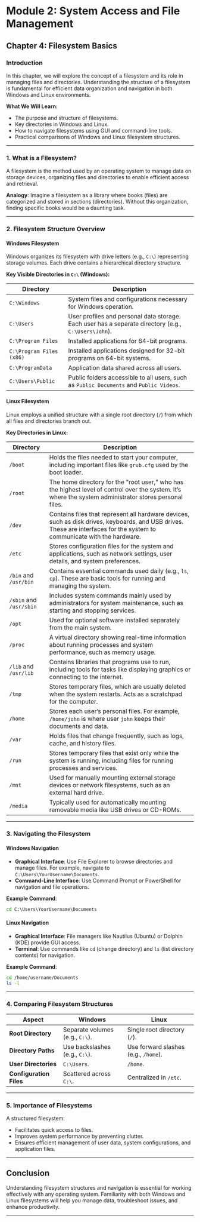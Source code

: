 # Module 2: System Access and File Management

## Chapter 4: Filesystem Basics

### Introduction
In this chapter, we will explore the concept of a filesystem and its role in managing files and directories. Understanding the structure of a filesystem is fundamental for efficient data organization and navigation in both Windows and Linux environments.

**What We Will Learn:**
- The purpose and structure of filesystems.
- Key directories in Windows and Linux.
- How to navigate filesystems using GUI and command-line tools.
- Practical comparisons of Windows and Linux filesystem structures.

---

### 1. What is a Filesystem?

A filesystem is the method used by an operating system to manage data on storage devices, organizing files and directories to enable efficient access and retrieval.

**Analogy**: Imagine a filesystem as a library where books (files) are categorized and stored in sections (directories). Without this organization, finding specific books would be a daunting task.

---

### 2. Filesystem Structure Overview

#### Windows Filesystem
Windows organizes its filesystem with drive letters (e.g., `C:\`) representing storage volumes. Each drive contains a hierarchical directory structure.

**Key Visible Directories in `C:\` (Windows):**

| **Directory**               | **Description** |
|-----------------------------|-----------------|
| `C:\Windows`                | System files and configurations necessary for Windows operation. |
| `C:\Users`                  | User profiles and personal data storage. Each user has a separate directory (e.g., `C:\Users\John`). |
| `C:\Program Files`          | Installed applications for 64-bit programs. |
| `C:\Program Files (x86)`    | Installed applications designed for 32-bit programs on 64-bit systems. |
| `C:\ProgramData`            | Application data shared across all users. |
| `C:\Users\Public`           | Public folders accessible to all users, such as `Public Documents` and `Public Videos`. |

#### Linux Filesystem
Linux employs a unified structure with a single root directory (`/`) from which all files and directories branch out.

**Key Directories in Linux:**

| **Directory** | **Description** |
|---------------|-----------------|
| `/boot`       | Holds the files needed to start your computer, including important files like `grub.cfg` used by the boot loader. |
| `/root`       | The home directory for the "root user," who has the highest level of control over the system. It’s where the system administrator stores personal files. |
| `/dev`        | Contains files that represent all hardware devices, such as disk drives, keyboards, and USB drives. These are interfaces for the system to communicate with the hardware. |
| `/etc`        | Stores configuration files for the system and applications, such as network settings, user details, and system preferences. |
| `/bin` and `/usr/bin` | Contains essential commands used daily (e.g., `ls`, `cp`). These are basic tools for running and managing the system. |
| `/sbin` and `/usr/sbin` | Includes system commands mainly used by administrators for system maintenance, such as starting and stopping services. |
| `/opt`        | Used for optional software installed separately from the main system. |
| `/proc`       | A virtual directory showing real-time information about running processes and system performance, such as memory usage. |
| `/lib` and `/usr/lib` | Contains libraries that programs use to run, including tools for tasks like displaying graphics or connecting to the internet. |
| `/tmp`        | Stores temporary files, which are usually deleted when the system restarts. Acts as a scratchpad for the computer. |
| `/home`       | Stores each user’s personal files. For example, `/home/john` is where user `john` keeps their documents and data. |
| `/var`        | Holds files that change frequently, such as logs, cache, and history files. |
| `/run`        | Stores temporary files that exist only while the system is running, including files for running processes and services. |
| `/mnt`        | Used for manually mounting external storage devices or network filesystems, such as an external hard drive. |
| `/media`      | Typically used for automatically mounting removable media like USB drives or CD-ROMs. |

---

### 3. Navigating the Filesystem

#### Windows Navigation
- **Graphical Interface**: Use File Explorer to browse directories and manage files. For example, navigate to `C:\Users\YourUsername\Documents`.
- **Command-Line Interface**: Use Command Prompt or PowerShell for navigation and file operations.

**Example Command**:
```cmd
cd C:\Users\YourUsername\Documents
```

#### Linux Navigation
- **Graphical Interface**: File managers like Nautilus (Ubuntu) or Dolphin (KDE) provide GUI access.
- **Terminal**: Use commands like `cd` (change directory) and `ls` (list directory contents) for navigation.

**Example Command**:
```bash
cd /home/username/Documents
ls -l
```

---

### 4. Comparing Filesystem Structures

| **Aspect**            | **Windows**                        | **Linux**                              |
|-----------------------|------------------------------------|---------------------------------------|
| **Root Directory**    | Separate volumes (e.g., `C:\`).    | Single root directory (`/`).          |
| **Directory Paths**   | Use backslashes (e.g., `C:\`).     | Use forward slashes (e.g., `/home`).  |
| **User Directories**  | `C:\Users`.                       | `/home`.                              |
| **Configuration Files** | Scattered across `C:\`.         | Centralized in `/etc`.                |

---

### 5. Importance of Filesystems

A structured filesystem:
- Facilitates quick access to files.
- Improves system performance by preventing clutter.
- Ensures efficient management of user data, system configurations, and application files.

---

## Conclusion

Understanding filesystem structures and navigation is essential for working effectively with any operating system. Familiarity with both Windows and Linux filesystems will help you manage data, troubleshoot issues, and enhance productivity.

---
